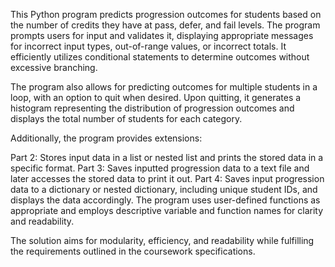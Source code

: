 This Python program predicts progression outcomes for students based on the number of credits they have at pass, defer, and fail levels. The program prompts users for input and validates it, displaying appropriate messages for incorrect input types, out-of-range values, or incorrect totals. It efficiently utilizes conditional statements to determine outcomes without excessive branching.

The program also allows for predicting outcomes for multiple students in a loop, with an option to quit when desired. Upon quitting, it generates a histogram representing the distribution of progression outcomes and displays the total number of students for each category.

Additionally, the program provides extensions:

Part 2: Stores input data in a list or nested list and prints the stored data in a specific format.
Part 3: Saves inputted progression data to a text file and later accesses the stored data to print it out.
Part 4: Saves input progression data to a dictionary or nested dictionary, including unique student IDs, and displays the data accordingly.
The program uses user-defined functions as appropriate and employs descriptive variable and function names for clarity and readability.

The solution aims for modularity, efficiency, and readability while fulfilling the requirements outlined in the coursework specifications.

